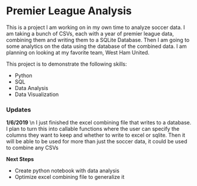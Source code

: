 # Premier League Analysis #
This is a project I am working on in my own time to analyze soccer data. I am taking a bunch of CSVs, each with a year of premier league data, combining them and writing them to a SQLite Database. Then I am going to some analytics on the data using the database of the combined data. I am planning on looking at my favorite team, West Ham United.

This project is to demonstrate the following skills:
- Python
- SQL
- Data Analysis
- Data Visualization

### Updates ###
**1/6/2019** \n
I just finished the excel combining file that writes to a database. I plan to turn this into callable functions where the user can specify the columns they want to keep and whether to write to excel or sqlite. Then it will be able to be used for more than just the soccer data, it could be used to combine any CSVs

**Next Steps**
- Create python notebook with data analysis
- Optimize excel combining file to generalize it
